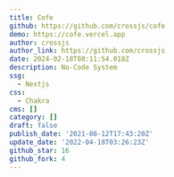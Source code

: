 ```yaml
---
title: Cofe
github: https://github.com/crossjs/cofe
demo: https://cofe.vercel.app
author: crossjs
author_link: https://github.com/crossjs
date: 2024-02-18T08:11:54.018Z
description: No-Code System
ssg:
  - Nextjs
css:
  - Chakra
cms: []
category: []
draft: false
publish_date: '2021-08-12T17:43:20Z'
update_date: '2022-04-18T03:26:23Z'
github_star: 16
github_fork: 4
---
```

